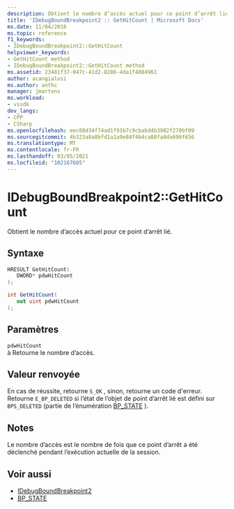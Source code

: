 ```yaml
---
description: Obtient le nombre d’accès actuel pour ce point d’arrêt lié.
title: 'IDebugBoundBreakpoint2 :: GetHitCount | Microsoft Docs'
ms.date: 11/04/2016
ms.topic: reference
f1_keywords:
- IDebugBoundBreakpoint2::GetHitCount
helpviewer_keywords:
- GetHitCount method
- IDebugBoundBreakpoint2::GetHitCount method
ms.assetid: 23481f37-047c-41d2-8286-4da1f4084961
author: acangialosi
ms.author: anthc
manager: jmartens
ms.workload:
- vssdk
dev_langs:
- CPP
- CSharp
ms.openlocfilehash: eec08d34f74ad1f91b7c9cbabd4b3982f270bf09
ms.sourcegitcommit: 4b323a8a8bfd1a1a9e84f4b4ca88fa8da690f656
ms.translationtype: MT
ms.contentlocale: fr-FR
ms.lasthandoff: 03/05/2021
ms.locfileid: "102167605"
---
```

# <a name="idebugboundbreakpoint2gethitcount"></a>IDebugBoundBreakpoint2::GetHitCount
Obtient le nombre d’accès actuel pour ce point d’arrêt lié.

## <a name="syntax"></a>Syntaxe

```cpp
HRESULT GetHitCount( 
   DWORD* pdwHitCount
);
```

```csharp
int GetHitCount( 
   out uint pdwHitCount
);
```

## <a name="parameters"></a>Paramètres
`pdwHitCount`\
à Retourne le nombre d’accès.

## <a name="return-value"></a>Valeur renvoyée
 En cas de réussite, retourne `S_OK` , sinon, retourne un code d'erreur. Retourne `E_BP_DELETED` si l’état de l’objet de point d’arrêt lié est défini sur `BPS_DELETED` (partie de l’énumération [BP_STATE](../../../extensibility/debugger/reference/bp-state.md) ).

## <a name="remarks"></a>Notes
 Le nombre d’accès est le nombre de fois que ce point d’arrêt a été déclenché pendant l’exécution actuelle de la session.

## <a name="see-also"></a>Voir aussi
- [IDebugBoundBreakpoint2](../../../extensibility/debugger/reference/idebugboundbreakpoint2.md)
- [BP_STATE](../../../extensibility/debugger/reference/bp-state.md)
